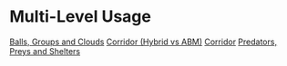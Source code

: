 # Multi-Level Usage

[Balls, Groups and Clouds](BallsGroupsAndClouds)
[Corridor (Hybrid vs ABM)](Corridor(hybridVsAbm))
[Corridor](Corridor)
[Predators, Preys and Shelters](PredatorsPreysAndShelters)
